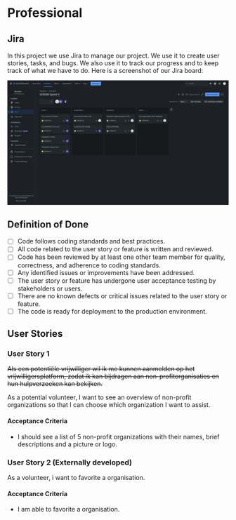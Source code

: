 # Professional

## Jira

In this project we use Jira to manage our project. We use it to create user stories, tasks, and bugs. We also use it to track our progress and to keep track of what we have to do. Here is a screenshot of our Jira board:

![Jira Board](../Images/Jira.png)

## Definition of Done

-   [ ] Code follows coding standards and best practices.
-   [ ] All code related to the user story or feature is written and reviewed.
-   [ ] Code has been reviewed by at least one other team member for quality, correctness, and adherence to coding standards.
-   [ ] Any identified issues or improvements have been addressed.
-   [ ] The user story or feature has undergone user acceptance testing by stakeholders or users.
-   [ ] There are no known defects or critical issues related to the user story or feature.
-   [ ] The code is ready for deployment to the production environment.

## User Stories

### User Story 1

~~Als een potentiële vrijwilliger wil ik me kunnen aanmelden op het vrijwilligersplatform, zodat ik kan bijdragen aan non-profitorganisaties en hun hulpverzoeken kan bekijken.~~

As a potential volunteer, I want to see an overview of non-profit organizations so that I can choose which organization I want to assist.

#### Acceptance Criteria

-   I should see a list of 5 non-profit organizations with their names, brief descriptions and a picture or logo.

### User Story 2 (Externally developed)

As a volunteer, i want to favorite a organisation.

#### Acceptance Criteria

-   I am able to favorite a organisation.
